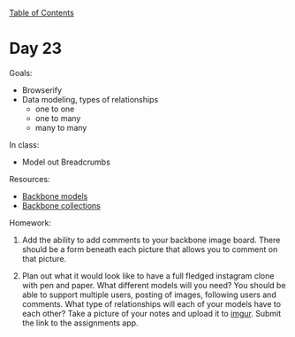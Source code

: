 [Table of Contents](/README.md)

# Day 23

Goals:
* Browserify
* Data modeling, types of relationships
	* one to one
	* one to many
	* many to many

In class:
* Model out Breadcrumbs

Resources:
* [Backbone models](http://backbonejs.org/#Model)
* [Backbone collections](http://backbonejs.org/#Collection)

Homework:

1. Add the ability to add comments to your backbone image board. There should be a form beneath each picture that allows you to comment on that picture.

2. Plan out what it would look like to have a full fledged instagram clone with pen and paper. What different models will you need? You should be able to support multiple users, posting of images, following users and comments. What type of relationships will each of your models have to each other? Take a picture of your notes and upload it to [imgur](http://imgur.com/). Submit the link to the assignments app.